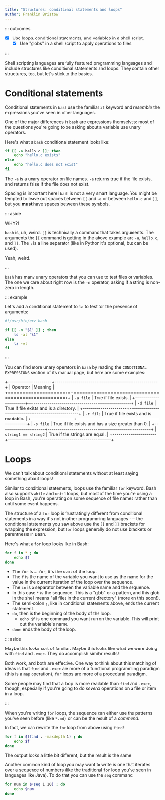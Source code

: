 ```yaml
---
title: "Structures: conditional statements and loops"
author: Franklin Bristow
---
```


::: outcomes

* [X] Use loops, conditional statements, and variables in a shell script.
    * [X] Use "globs" in a shell script to apply operations to files.

:::


Shell scripting languages are fully featured programming languages and include
structures like conditional statements and loops. They contain other structures,
too, but let's stick to the basics.

Conditional statements
======================

Conditional statements in `bash` use the familiar `if` keyword and *resemble*
the expressions you've seen in other languages.

One of the major differences in `bash` are expressions themselves: most of the
questions you're going to be asking about a variable use unary operators.

Here's what a `bash` conditional statement looks like:

```bash
if [[ -a hello.c ]]; then
    echo "hello.c exists"
else
    echo "hello.c does not exist"
fi
```

The `-a` is a unary operator on file names. `-a` returns true if the file
exists, and returns false if the file does not exist.

Spacing is important here! `bash` is not a very smart language. You might be
tempted to leave out spaces between `[[` and `-a` or between `hello.c` and `]]`,
but you **must** have spaces between these symbols.

::: aside

WHY?!

`bash` is, uh, weird. `[[` is technically a command that takes arguments. The
arguments the `[[` command is getting in the above example are `-a`, `hello.c`,
and `]]`. The `;` is a line separator (like in Python it's optional, but can be
used).

Yeah, weird.

:::

`bash` has many unary operators that you can use to test files or variables. The
one we care about right now is the `-n` operator, asking if a string is non-zero
in length.

::: example

Let's add a conditional statement to `la` to test for the presence of arguments:

```bash
#!/usr/bin/env bash

if [[ -n "$1" ]] ; then
    ls -al "$1"
else
    ls -al
fi
```

:::

You can find more unary operators in `bash` by reading the `CONDITIONAL
EXPRESSIONS` section of its manual page, but here are some examples:

+----------------------+----------------------------------------------------+
| Operator             | Meaning                                            |
+======================+====================================================+
| `-a file`            | True if file exists.                               |
+----------------------+----------------------------------------------------+
| `-d file`            | True if file exists and is a directory.            |
+----------------------+----------------------------------------------------+
| `-r file`            | True if file exists and is readable.               |
+----------------------+----------------------------------------------------+
| `-s file`            | True if file exists and has a size greater than 0. |
+----------------------+----------------------------------------------------+
| `string1 == string2` | True if the strings are equal.                     |
+----------------------+----------------------------------------------------+

Loops
=====

We can't talk about conditional statements without at least saying something
about loops!

Similar to conditional statements, loops use the familiar `for` keyword. Bash
also supports `while` and `until` loops, but most of the time you're using a
loop in Bash, you're operating on some sequence of file names rather than until
some event happens.

The structure of a `for` loop is frustratingly different from conditional
statements in a way it's not in other programming languages --- the conditional
statements you saw above use the `[[` and `]]` brackets for wrapping the
expression, but `for` loops generally do not use brackets or parenthesis in
Bash.

Here's what a `for` loop looks like in Bash:

```bash
for f in * ; do
    echo $f
done
```

* The `for` is ... `for`, it's the start of the loop.
* The `f` is the name of the variable you want to use as the name for the value
  in the current iteration of the loop over the sequence.
* The `in` is a separator between the variable name and the sequence.
* In this case `*` *is* the sequence. This is a "glob" or a pattern, and this
  glob in the shell means "all files in the current directory" (more on this 
  soon!).
* The semi-colon `;`, like in conditional statements above, ends the current
  statement.
* `do`, then is the beginning of the body of the loop.
    * `echo $f` is one command you want run on the variable. This will print out
      the variable's name.
* `done` ends the body of the loop.

::: aside

Maybe this looks sort of familiar. Maybe this looks like what we were doing with
`find` and `-exec`. They do accomplish similar results!

Both work, and both are effective. One way to think about this matching of ideas
is that `find` and `-exec` are more of a functional programming paradigm (this
is a `map` operation), `for` loops are more of a procedural paradigm.

Some people may find that a loop is more readable than `find` and `-exec`, 
though, especially if you're going to do *several* operations on a file or item
in a loop.

:::

When you're writing `for` loops, the sequence can either use the patterns you've
seen before (like `*.md`), or can be the result of a *command*. 

In fact, we can rewrite the `for` loop from above using `find`!

```bash
for f in $(find . -maxdepth 1) ; do
    echo $f
done
```

The output looks a little bit different, but the result is the same.

Another common kind of loop you may want to write is one that iterates over a
sequence of numbers (like the traditional `for` loop you've seen in languages
like Java). To do that you can use the `seq` command:

```bash
for num in $(seq 1 10) ; do
    echo $num
done
```

